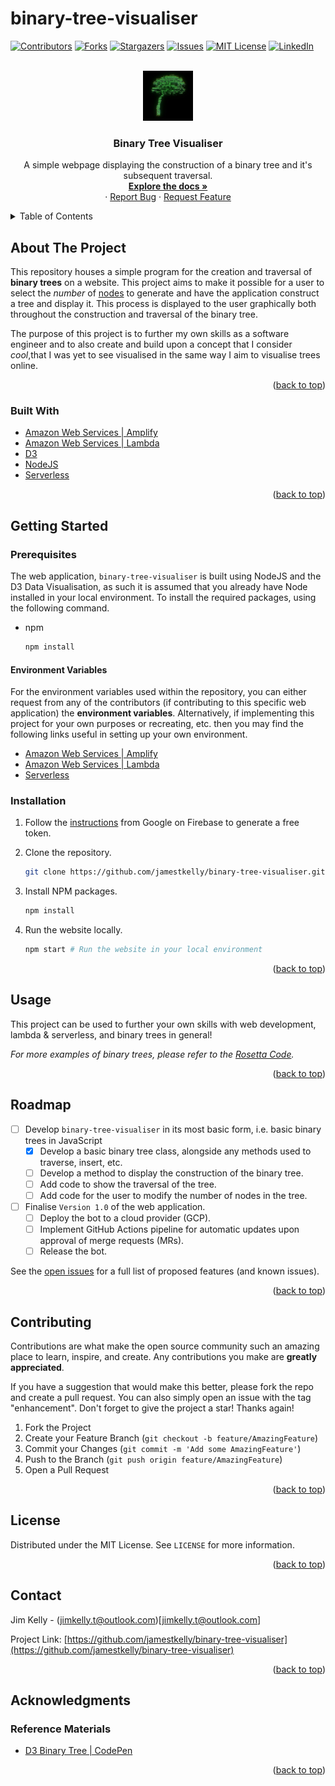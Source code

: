 # binary-tree-visualiser

<div id="top"></div>
<!-- SHIELDS -->

[![Contributors][contributors-shield]][contributors-url]
[![Forks][forks-shield]][forks-url]
[![Stargazers][stars-shield]][stars-url]
[![Issues][issues-shield]][issues-url]
[![MIT License][license-shield]][license-url]
[![LinkedIn][linkedin-shield]][linkedin-url]

<!-- PROJECT LOGO -->
<br />
<div align="center">
  <a href="https://github.com/jamestkelly/binary-tree-visualiser">
    <img src="src/img/ascii_binary_tree.jpeg" alt="Logo" width="80" height="80">
  </a>

<h3 align="center">Binary Tree Visualiser</h3>

  <p align="center">
    A simple webpage displaying the construction of a binary tree and it's subsequent traversal.
    <br />
    <a href="https://github.com/jamestkelly/binary-tree-visualiser"><strong>Explore the docs »</strong></a>
    <br />
    ·
    <a href="https://github.com/jamestkelly/binary-tree-visualiser/issues">Report Bug</a>
    ·
    <a href="https://github.com/jamestkelly/binary-tree-visualiser/issues">Request Feature</a>
  </p>
</div>

<!-- TABLE OF CONTENTS -->
<details>
  <summary>Table of Contents</summary>
  <ol>
    <li>
      <a href="#about-the-project">About The Project</a>
      <ul>
        <li><a href="#built-with">Built With</a></li>
      </ul>
    </li>
    <li>
      <a href="#getting-started">Getting Started</a>
      <ul>
        <li><a href="#prerequisites">Prerequisites</a></li>
          <ul>
            <li><a href="#environment-variables">Environment Variables</a></li>
          </ul>
        <li><a href="#installation">Installation</a></li>
      </ul>
    </li>
    <li><a href="#usage">Usage</a></li>
    <li><a href="#roadmap">Roadmap</a></li>
    <li><a href="#contributing">Contributing</a></li>
    <li><a href="#license">License</a></li>
    <li><a href="#contact">Contact</a></li>
    <li><a href="#acknowledgments">Acknowledgments</a></li>
  </ol>
</details>

<!-- ABOUT THE PROJECT -->

## About The Project

This repository houses a simple program for the creation and traversal of **binary trees** on a website. This project aims to make it possible for a user to select the _number_ of [nodes](https://en.wikipedia.org/wiki/Binary_tree#Nodes_and_references) to generate and have the application construct a tree and display it. This process is displayed to the user graphically both throughout the construction and traversal of the binary tree.

The purpose of this project is to further my own skills as a software engineer and to also create and build upon a concept that I consider _cool_,that I was yet to see visualised in the same way I aim to visualise trees online.

<p align="right">(<a href="#top">back to top</a>)</p>

### Built With

- [Amazon Web Services | Amplify](https://aws.amazon.com/amplify/)
- [Amazon Web Services | Lambda ](https://aws.amazon.com/lambda/)
- [D3](https://d3js.org/)
- [NodeJS](https://nodejs.org/en/)
- [Serverless](https://www.serverless.com/)

<p align="right">(<a href="#top">back to top</a>)</p>

<!-- GETTING STARTED -->

## Getting Started

### Prerequisites

The web application, `binary-tree-visualiser` is built using NodeJS and the D3 Data Visualisation, as such it is assumed that you already have Node installed in your local environment. To install the required packages, using the following command.

- npm

  ```sh
  npm install
  ```

#### Environment Variables

For the environment variables used within the repository, you can either request from any of the contributors (if contributing to this specific web application) the **environment variables**. Alternatively, if implementing this project for your own purposes or recreating, etc. then you may find the following links useful in setting up your own environment.

- [Amazon Web Services | Amplify](https://aws.amazon.com/amplify/)
- [Amazon Web Services | Lambda](https://aws.amazon.com/lambda/)
- [Serverless](https://www.serverless.com/)

### Installation

1. Follow the [instructions](https://firebase.google.com/products/hosting) from Google on Firebase to generate a free token.
2. Clone the repository.

   ```sh
   git clone https://github.com/jamestkelly/binary-tree-visualiser.git
   ```
3. Install NPM packages.

   ```sh
   npm install
   ```
4. Run the website locally.

   ```sh
   npm start # Run the website in your local environment
   ```

<p align="right">(<a href="#top">back to top</a>)</p>

<!-- USAGE EXAMPLES -->

## Usage

This project can be used to further your own skills with web development, lambda & serverless, and binary trees in general!

_For more examples of binary trees, please refer to the [Rosetta Code](https://rosettacode.org/wiki/Rosetta_Code)._

<p align="right">(<a href="#top">back to top</a>)</p>

<!-- ROADMAP -->

## Roadmap

- [ ] Develop `binary-tree-visualiser` in its most basic form, i.e. basic binary trees in JavaScript
  - [x] Develop a basic binary tree class, alongside any methods used to traverse, insert, etc. 
  - [ ] Develop a method to display the construction of the binary tree.
  - [ ] Add code to show the traversal of the tree.
  - [ ] Add code for the user to modify the number of nodes in the tree.
- [ ] Finalise `Version 1.0` of the web application.
  - [ ] Deploy the bot to a cloud provider (GCP).
  - [ ] Implement GitHub Actions pipeline for automatic updates upon approval of merge requests (MRs).
  - [ ] Release the bot.

See the [open issues](https://github.com/jamestkelly/binary-tree-visualiser/issues) for a full list of proposed features (and known issues).

<p align="right">(<a href="#top">back to top</a>)</p>

<!-- CONTRIBUTING -->

## Contributing

Contributions are what make the open source community such an amazing place to learn, inspire, and create. Any contributions you make are **greatly appreciated**.

If you have a suggestion that would make this better, please fork the repo and create a pull request. You can also simply open an issue with the tag "enhancement".
Don't forget to give the project a star! Thanks again!

1. Fork the Project
2. Create your Feature Branch (`git checkout -b feature/AmazingFeature`)
3. Commit your Changes (`git commit -m 'Add some AmazingFeature'`)
4. Push to the Branch (`git push origin feature/AmazingFeature`)
5. Open a Pull Request

<p align="right">(<a href="#top">back to top</a>)</p>

<!-- LICENSE -->

## License

Distributed under the MIT License. See `LICENSE` for more information.

<p align="right">(<a href="#top">back to top</a>)</p>

<!-- CONTACT -->

## Contact

Jim Kelly - (jimkelly.t@outlook.com)[jimkelly.t@outlook.com]

Project Link: [https://github.com/jamestkelly/binary-tree-visualiser](https://github.com/jamestkelly/binary-tree-visualiser)

<p align="right">(<a href="#top">back to top</a>)</p>

<!-- ACKNOWLEDGMENTS -->

## Acknowledgments

### Reference Materials

- [D3 Binary Tree | CodePen](https://codepen.io/katzkode/pen/EWJxPv)

<p align="right">(<a href="#top">back to top</a>)</p>

<!-- MARKDOWN LINKS & IMAGES -->
<!-- https://www.markdownguide.org/basic-syntax/#reference-style-links -->

[contributors-shield]: https://img.shields.io/github/contributors/jamestkelly/binary-tree-visualiser.svg?style=for-the-badge
[contributors-url]: https://github.com/jamestkelly/binary-tree-visualiser/graphs/contributors
[forks-shield]: https://img.shields.io/github/forks/jamestkelly/binary-tree-visualiser.svg?style=for-the-badge
[forks-url]: https://github.com/jamestkelly/binary-tree-visualiser/network/members
[stars-shield]: https://img.shields.io/github/stars/jamestkelly/binary-tree-visualiser.svg?style=for-the-badge
[stars-url]: https://github.com/jamestkelly/binary-tree-visualiser/stargazers
[issues-shield]: https://img.shields.io/github/issues/jamestkelly/binary-tree-visualiser.svg?style=for-the-badge
[issues-url]: https://github.com/jamestkelly/binary-tree-visualiser/issues
[license-shield]: https://img.shields.io/github/license/jamestkelly/binary-tree-visualiser.svg?style=for-the-badge
[license-url]: https://github.com/jamestkelly/binary-tree-visualiser/blob/master/LICENSE.txt
[linkedin-shield]: https://img.shields.io/badge/-LinkedIn-black.svg?style=for-the-badge&logo=linkedin&colorB=555
[linkedin-url]: https://linkedin.com/in/jimkellyt
